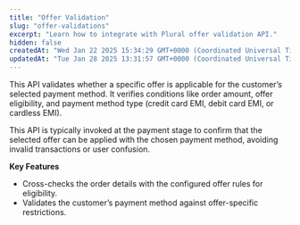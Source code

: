 ```yaml
---
title: "Offer Validation"
slug: "offer-validations"
excerpt: "Learn how to integrate with Plural offer validation API."
hidden: false
createdAt: "Wed Jan 22 2025 15:34:29 GMT+0000 (Coordinated Universal Time)"
updatedAt: "Tue Jan 28 2025 13:31:57 GMT+0000 (Coordinated Universal Time)"
---
```

This API validates whether a specific offer is applicable for the customer’s selected payment method. It verifies conditions like order amount, offer eligibility, and payment method type (credit card EMI, debit card EMI, or cardless EMI).

This API is typically invoked at the payment stage to confirm that the selected offer can be applied with the chosen payment method, avoiding invalid transactions or user confusion.

**Key Features**

- Cross-checks the order details with the configured offer rules for eligibility.
- Validates the customer’s payment method against offer-specific restrictions.
